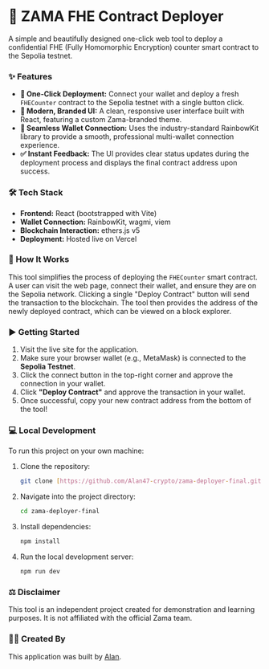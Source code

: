 # 🚀 ZAMA FHE Contract Deployer

A simple and beautifully designed one-click web tool to deploy a confidential FHE (Fully Homomorphic Encryption) counter smart contract to the Sepolia testnet.

### ✨ Features

* **🚀 One-Click Deployment:** Connect your wallet and deploy a fresh `FHECounter` contract to the Sepolia testnet with a single button click.
* **🎨 Modern, Branded UI:** A clean, responsive user interface built with React, featuring a custom Zama-branded theme.
* **🦊 Seamless Wallet Connection:** Uses the industry-standard RainbowKit library to provide a smooth, professional multi-wallet connection experience.
* **✅ Instant Feedback:** The UI provides clear status updates during the deployment process and displays the final contract address upon success.

### 🛠️ Tech Stack

* **Frontend:** React (bootstrapped with Vite)
* **Wallet Connection:** RainbowKit, wagmi, viem
* **Blockchain Interaction:** ethers.js v5
* **Deployment:** Hosted live on Vercel

### 🤔 How It Works

This tool simplifies the process of deploying the `FHECounter` smart contract. A user can visit the web page, connect their wallet, and ensure they are on the Sepolia network. Clicking a single "Deploy Contract" button will send the transaction to the blockchain. The tool then provides the address of the newly deployed contract, which can be viewed on a block explorer.

### ▶️ Getting Started

1.  Visit the live site for the application.
2.  Make sure your browser wallet (e.g., MetaMask) is connected to the **Sepolia Testnet**.
3.  Click the connect button in the top-right corner and approve the connection in your wallet.
4.  Click **"Deploy Contract"** and approve the transaction in your wallet.
5.  Once successful, copy your new contract address from the bottom of the tool!

### 💻 Local Development

To run this project on your own machine:

1.  Clone the repository:
    ```bash
    git clone [https://github.com/Alan47-crypto/zama-deployer-final.git](https://github.com/Alan47-crypto/zama-deployer-final.git)
    ```
2.  Navigate into the project directory:
    ```bash
    cd zama-deployer-final
    ```
3.  Install dependencies:
    ```bash
    npm install
    ```
4.  Run the local development server:
    ```bash
    npm run dev
    ```

### ⚖️ Disclaimer

This tool is an independent project created for demonstration and learning purposes. It is not affiliated with the official Zama team.

### 👨‍💻 Created By

This application was built by [Alan](https://x.com/0xKangLiu).
